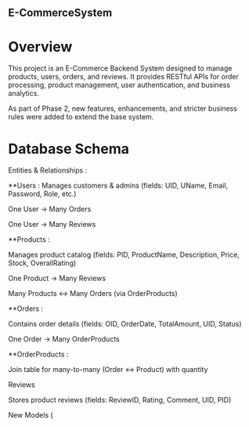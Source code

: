 ﻿## **E-CommerceSystem**

# Overview
This project is an E-Commerce Backend System designed to manage products, users, orders, and reviews.
It provides RESTful APIs for order processing, product management, user authentication, and business analytics.

As part of Phase 2, new features, enhancements, and stricter business rules were added to extend the base system.

# Database Schema
Entities & Relationships :

**Users :
Manages customers & admins (fields: UID, UName, Email, Password, Role, etc.)

One User → Many Orders

One User → Many Reviews

**Products : 

Manages product catalog (fields: PID, ProductName, Description, Price, Stock, OverallRating)

One Product → Many Reviews

Many Products ↔ Many Orders (via OrderProducts)

**Orders :

Contains order details (fields: OID, OrderDate, TotalAmount, UID, Status)

One Order → Many OrderProducts

**OrderProducts :

Join table for many-to-many (Order ↔ Product) with quantity

Reviews

Stores product reviews (fields: ReviewID, Rating, Comment, UID, PID)

New Models (



